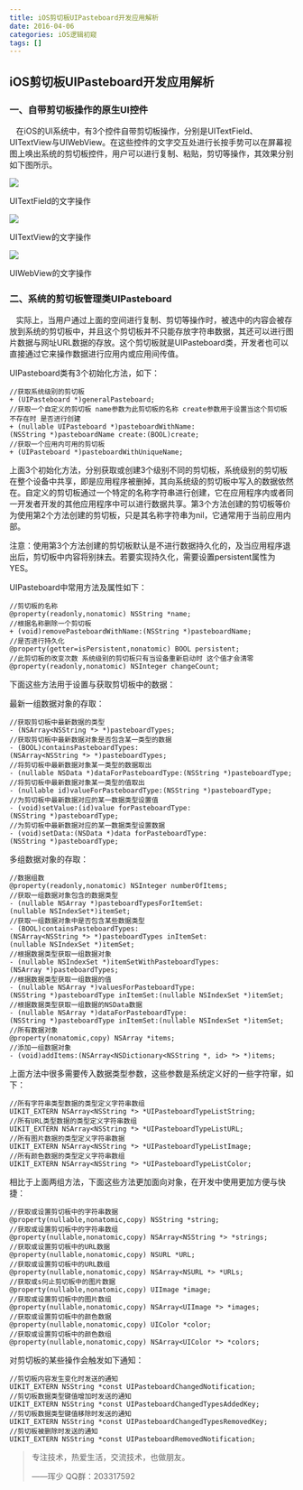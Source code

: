 ```yaml
---
title: iOS剪切板UIPasteboard开发应用解析
date: 2016-04-06
categories: iOS逻辑初窥
tags: []
---
```

## iOS剪切板UIPasteboard开发应用解析

### 一、自带剪切板操作的原生UI控件

   在iOS的UI系统中，有3个控件自带剪切板操作，分别是UITextField、UITextView与UIWebView。在这些控件的文字交互处进行长按手势可以在屏幕视图上唤出系统的剪切板控件，用户可以进行复制、粘贴，剪切等操作，其效果分别如下图所示。

![](http://static.oschina.net/uploads/space/2016/0405/232358_t4B1_2340880.png)

UITextField的文字操作

![](http://static.oschina.net/uploads/space/2016/0405/232359_9hKG_2340880.png)

UITextView的文字操作

![](http://static.oschina.net/uploads/space/2016/0405/232359_hsJx_2340880.png)

UIWebView的文字操作

### 二、系统的剪切板管理类UIPasteboard

   实际上，当用户通过上面的空间进行复制、剪切等操作时，被选中的内容会被存放到系统的剪切板中，并且这个剪切板并不只能存放字符串数据，其还可以进行图片数据与网址URL数据的存放。这个剪切板就是UIPasteboard类，开发者也可以直接通过它来操作数据进行应用内或应用间传值。

UIPasteboard类有3个初始化方法，如下：

```
//获取系统级别的剪切板
+ (UIPasteboard *)generalPasteboard;
//获取一个自定义的剪切板 name参数为此剪切板的名称 create参数用于设置当这个剪切板不存在时 是否进行创建
+ (nullable UIPasteboard *)pasteboardWithName:(NSString *)pasteboardName create:(BOOL)create;
//获取一个应用内可用的剪切板
+ (UIPasteboard *)pasteboardWithUniqueName;
```

上面3个初始化方法，分别获取或创建3个级别不同的剪切板，系统级别的剪切板在整个设备中共享，即是应用程序被删掉，其向系统级的剪切板中写入的数据依然在。自定义的剪切板通过一个特定的名称字符串进行创建，它在应用程序内或者同一开发者开发的其他应用程序中可以进行数据共享。第3个方法创建的剪切板等价为使用第2个方法创建的剪切板，只是其名称字符串为nil，它通常用于当前应用内部。

注意：使用第3个方法创建的剪切板默认是不进行数据持久化的，及当应用程序退出后，剪切板中内容将别抹去。若要实现持久化，需要设置persistent属性为YES。

UIPasteboard中常用方法及属性如下：

```
//剪切板的名称
@property(readonly,nonatomic) NSString *name;
//根据名称删除一个剪切板
+ (void)removePasteboardWithName:(NSString *)pasteboardName;
//是否进行持久化
@property(getter=isPersistent,nonatomic) BOOL persistent;
//此剪切板的改变次数 系统级别的剪切板只有当设备重新启动时 这个值才会清零
@property(readonly,nonatomic) NSInteger changeCount;
```

下面这些方法用于设置与获取剪切板中的数据：

最新一组数据对象的存取：

```
//获取剪切板中最新数据的类型
- (NSArray<NSString *> *)pasteboardTypes;
//获取剪切板中最新数据对象是否包含某一类型的数据
- (BOOL)containsPasteboardTypes:(NSArray<NSString *> *)pasteboardTypes;
//将剪切板中最新数据对象某一类型的数据取出
- (nullable NSData *)dataForPasteboardType:(NSString *)pasteboardType;
//将剪切板中最新数据对象某一类型的值取出
- (nullable id)valueForPasteboardType:(NSString *)pasteboardType;
//为剪切板中最新数据对应的某一数据类型设置值
- (void)setValue:(id)value forPasteboardType:(NSString *)pasteboardType;
//为剪切板中最新数据对应的某一数据类型设置数据
- (void)setData:(NSData *)data forPasteboardType:(NSString *)pasteboardType;
```

多组数据对象的存取：

```
//数据组数
@property(readonly,nonatomic) NSInteger numberOfItems;
//获取一组数据对象包含的数据类型
- (nullable NSArray *)pasteboardTypesForItemSet:(nullable NSIndexSet*)itemSet;
//获取一组数据对象中是否包含某些数据类型
- (BOOL)containsPasteboardTypes:(NSArray<NSString *> *)pasteboardTypes inItemSet:(nullable NSIndexSet *)itemSet;
//根据数据类型获取一组数据对象
- (nullable NSIndexSet *)itemSetWithPasteboardTypes:(NSArray *)pasteboardTypes;
//根据数据类型获取一组数据的值
- (nullable NSArray *)valuesForPasteboardType:(NSString *)pasteboardType inItemSet:(nullable NSIndexSet *)itemSet;
//根据数据类型获取一组数据的NSData数据
- (nullable NSArray *)dataForPasteboardType:(NSString *)pasteboardType inItemSet:(nullable NSIndexSet *)itemSet;
//所有数据对象
@property(nonatomic,copy) NSArray *items;
//添加一组数据对象
- (void)addItems:(NSArray<NSDictionary<NSString *, id> *> *)items;
```

上面方法中很多需要传入数据类型参数，这些参数是系统定义好的一些字符窜，如下：

```
//所有字符串类型数据的类型定义字符串数组
UIKIT_EXTERN NSArray<NSString *> *UIPasteboardTypeListString;
//所有URL类型数据的类型定义字符串数组
UIKIT_EXTERN NSArray<NSString *> *UIPasteboardTypeListURL;
//所有图片数据的类型定义字符串数据
UIKIT_EXTERN NSArray<NSString *> *UIPasteboardTypeListImage;
//所有颜色数据的类型定义字符串数组
UIKIT_EXTERN NSArray<NSString *> *UIPasteboardTypeListColor;
```

相比于上面两组方法，下面这些方法更加面向对象，在开发中使用更加方便与快捷：

```
//获取或设置剪切板中的字符串数据
@property(nullable,nonatomic,copy) NSString *string;
//获取或设置剪切板中的字符串数组
@property(nullable,nonatomic,copy) NSArray<NSString *> *strings;
//获取或设置剪切板中的URL数据
@property(nullable,nonatomic,copy) NSURL *URL;
//获取或设置剪切板中的URL数组
@property(nullable,nonatomic,copy) NSArray<NSURL *> *URLs;
//获取或s何止剪切板中的图片数据
@property(nullable,nonatomic,copy) UIImage *image;
//获取或设置剪切板中的图片数组
@property(nullable,nonatomic,copy) NSArray<UIImage *> *images;
//获取或设置剪切板中的颜色数据
@property(nullable,nonatomic,copy) UIColor *color;
//获取或设置剪切板中的颜色数组
@property(nullable,nonatomic,copy) NSArray<UIColor *> *colors;
```

对剪切板的某些操作会触发如下通知：

```
//剪切板内容发生变化时发送的通知
UIKIT_EXTERN NSString *const UIPasteboardChangedNotification;
//剪切板数据类型键值增加时发送的通知
UIKIT_EXTERN NSString *const UIPasteboardChangedTypesAddedKey;
//剪切板数据类型键值移除时发送的通知
UIKIT_EXTERN NSString *const UIPasteboardChangedTypesRemovedKey;
//剪切板被删除时发送的通知
UIKIT_EXTERN NSString *const UIPasteboardRemovedNotification;
```

> 专注技术，热爱生活，交流技术，也做朋友。
> 
> ——珲少 QQ群：203317592
